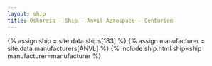 ```yaml
---
layout: ship
title: Oskoreia - Ship - Anvil Aerospace - Centurion
---
```

{% assign ship = site.data.ships[183] %}
{% assign manufacturer = site.data.manufacturers[ANVL] %}
{% include ship.html ship=ship manufacturer=manufacturer %}
